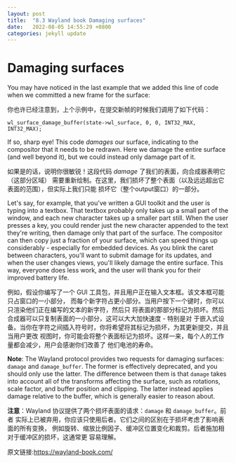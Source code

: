 ```yaml
---
layout: post
title:  "8.3 Wayland book Damaging surfaces"
date:   2022-08-05 14:55:29 +0800
categories: jekyll update
---
```

# Damaging surfaces

You may have noticed in the last example that we added this line of code when we
committed a new frame for the surface:

你也许已经注意到，上个示例中，在提交新帧的时候我们调用了如下代码：

```
wl_surface_damage_buffer(state->wl_surface, 0, 0, INT32_MAX, INT32_MAX);
```

If so, sharp eye! This code *damages* our surface, indicating to the compositor
that it needs to be redrawn. Here we damage the entire surface (and well beyond
it), but we could instead only damage part of it.

如果是的话，说明你很敏锐！这段代码 *damage* 了我们的表面，向合成器表明它（这部分区域）
需要重新绘制。在这里，我们损坏了整个表面（以及远远超出它表面的范围），但实际上我们只能
损坏它（整个output窗口）的一部分。

Let's say, for example, that you've written a GUI toolkit and the user is typing
into a textbox. That textbox probably only takes up a small part of the window,
and each new character takes up a smaller part still. When the user presses a
key, you could render just the new character appended to the text they're
writing, then damage only that part of the surface. The compositor can then copy
just a fraction of your surface, which can speed things up considerably -
especially for embedded devices. As you blink the caret between characters,
you'll want to submit damage for its updates, and when the user changes views,
you'll likely damage the entire surface. This way, everyone does less work, and
the user will thank you for their improved battery life.

例如，假设你编写了一个 GUI 工具包，并且用户正在输入文本框。该文本框可能只占窗口的一小部分，
而每个新字符占更小部分。当用户按下一个键时，你可以只渲染他们正在编写的文本的新字符，然后只
将表面的那部分标记为损坏。然后合成器可以只复制表面的一小部分，这可以大大加快速度 - 特别是对
于嵌入式设备。当你在字符之间插入符号时，你将希望将其标记为损坏，为其更新提交，并且当用户更改
视图时，你可能会将整个表面标记为损坏。这样一来，每个人的工作量都会减少，用户会感谢你们改善了
他们电池的寿命。

**Note**: The Wayland protocol provides two requests for damaging surfaces:
`damage` and `damage_buffer`. The former is effectively deprecated, and you
should only use the latter. The difference between them is that `damage` takes
into account all of the transforms affecting the surface, such as rotations,
scale factor, and buffer position and clipping. The latter instead applies
damage relative to the buffer, which is generally easier to reason about.

**注意**：Wayland 协议提供了两个损坏表面的请求：`damage` 和 `damage_buffer`。前者
实际上已被弃用，你应该只使用后者。它们之间的区别在于损坏考虑了影响表面的所有变换，
例如旋转、缩放比例因子、缓冲区位置变化和裁剪。后者施加相对于缓冲区的损坏，这通常更
容易理解。

原文链接:https://wayland-book.com/
